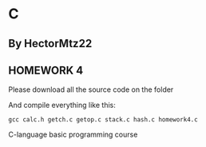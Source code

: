 # C

## By HectorMtz22

## HOMEWORK 4

Please download all the source code on the folder

And compile everything like this:

`gcc calc.h getch.c getop.c stack.c hash.c homework4.c`

C-language basic programming course
